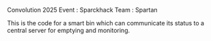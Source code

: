 Convolution 2025
Event : Sparckhack
Team : Spartan

This is the code for a smart bin which can communicate its status to a central server for emptying and monitoring.
